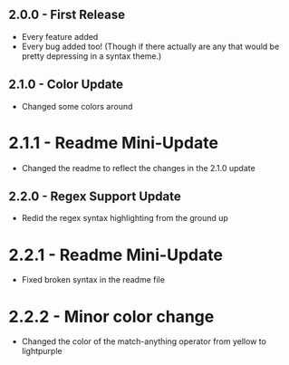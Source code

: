 ## 2.0.0 - First Release
* Every feature added
* Every bug added too! (Though if there actually are any that would be pretty depressing in a syntax theme.)

## 2.1.0 - Color Update
* Changed some colors around

# 2.1.1 - Readme Mini-Update
* Changed the readme to reflect the changes in the 2.1.0 update

## 2.2.0 - Regex Support Update
* Redid the regex syntax highlighting from the ground up

# 2.2.1 - Readme Mini-Update
* Fixed broken syntax in the readme file

# 2.2.2 - Minor color change
* Changed the color of the match-anything operator from yellow to lightpurple
